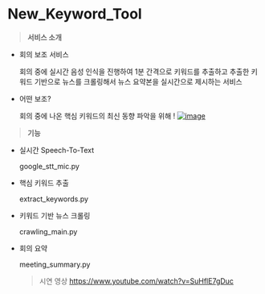 # New_Keyword_Tool
> **서비스 소개** 
- 회의 보조 서비스
    
    회의 중에 실시간 음성 인식을 진행하여 1분 간격으로 키워드를 추출하고 추출한 키워드 기반으로 뉴스를 크롤링해서 뉴스 요약본을 실시간으로 제시하는 서비스
    
- 어떤 보조?
    
    회의 중에 나온 핵심 키워드의 최신 동향 파악을 위해 !
[![image](https://github.com/kimtaekeong/New_Keyword_Tool/assets/113247215/3068b520-c80c-41c7-998b-aa8bb777f6e8)](https://organized-atlasaurus-778.notion.site/New-Keyword-Tool-aabadd3e21bc4e8781f62ea36195de1a?pvs=4)

> **기능**
- 실시간 Speech-To-Text

    google_stt_mic.py
- 핵심 키워드 추출

    extract_keywords.py
- 키워드 기반 뉴스 크롤링

    crawling_main.py
- 회의 요약

    meeting_summary.py

  > 시연 영상
  > https://www.youtube.com/watch?v=SuHflE7gDuc
